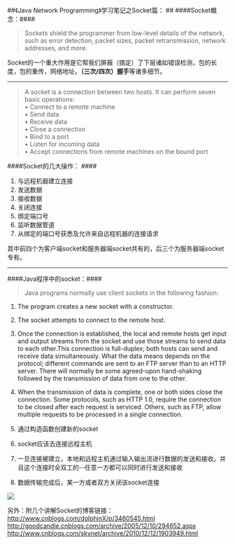 ##《Java Network Programming》学习笔记之Socket篇：  ##
####Socket概念：####

>Sockets shield the programmer from low-level details of the network, such as error detection, packet sizes, packet retransmission, network addresses, and more.
  
Socket的一个重大作用是它帮我们屏蔽（搞定）了下层诸如错误检测，包的长度，包的重传，网络地址，**（三次/四次）握手**等诸多细节。

----------

> A socket is a connection between two hosts. It can perform seven basic operations:  
• Connect to a remote machine  
• Send data  
• Receive data  
• Close a connection  
• Bind to a port  
• Listen for incoming data  
• Accept connections from remote machines on the bound port    

####Socket的几大操作： #### 
1. 与远程机器建立连接  
2. 发送数据  
3. 接收数据  
4. 关闭连接  
5. 绑定端口号  
6. 监听数据管道  
7. 从绑定的端口号获悉及允许来自远程机器的连接请求  

其中前四个为客户端socket和服务器端socket共有的，后三个为服务器端socket专有。

----------
####Java程序中的socket：####

> Java programs normally use client sockets in the following fashion:  
1. The program creates a new socket with a constructor.  
2. The socket attempts to connect to the remote host.  
3. Once the connection is established, the local and remote hosts get input and output streams from the socket and use those streams to send data to each other.This connection is full-duplex; both hosts can send and receive data simultaneously. What the data means depends on the protocol; different commands are sent to an FTP server than to an HTTP server. There will normally be some
agreed-upon hand-shaking followed by the transmission of data from one to the other.  
4. When the transmission of data is complete, one or both sides close the connection. Some protocols, such as HTTP 1.0, require the connection to be closed after each request is serviced. Others, such as FTP, allow multiple requests to be processed in a single connection.  

1. 通过构造函数创建新的socket
2. socket应该去连接远程主机
3. 一旦连接被建立，本地和远程主机通过输入输出流进行数据的发送和接收。并且这个连接时全双工的--任意一方都可以同时进行发送和接收
4. 数据传输完成后，某一方或者双方关闭该socket连接  

![](https://github.com/Victor-Lv/Network_Programming/blob/master/image/socket_communication_root.PNG)

另外：附几个讲解Socket的博客链接：  
http://www.cnblogs.com/dolphinX/p/3460545.html  
http://goodcandle.cnblogs.com/archive/2005/12/10/294652.aspx  
http://www.cnblogs.com/skynet/archive/2010/12/12/1903949.html